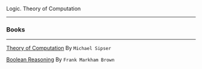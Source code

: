 Logic. Theory of Computation


------------------
### Books
----------------

[Theory of Computation](https://www.amazon.com/Introduction-Theory-Computation-Michael-Sipser/dp/113318779X/ref=sr_1_1?keywords=Theory+of+computation&qid=1560707698&s=gateway&sr=8-1) By `Michael Sipser`

[Boolean Reasoning](https://www.amazon.com/Boolean-Reasoning-Logic-Equations-Mathematics/dp/0486427854/ref=sr_1_1?keywords=Boolean+reasoning&qid=1560707813&s=gateway&sr=8-1)   By `Frank Markham Brown` 
